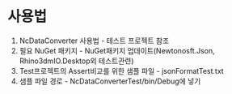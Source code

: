 # 사용법
1. NcDataConverter 사용법 - 테스트 프로젝트 참조
2. 필요 NuGet 패키지 - NuGet패키지 업데이트(Newtonosft.Json, Rhino3dmIO.Desktop외 테스트관련)
3. Test프로젝트의 Assert비교를 위한 샘플 파일 - jsonFormatTest.txt
4. 샘플 파일 경로 - NcDataConverterTest/bin/Debug에 넣기
